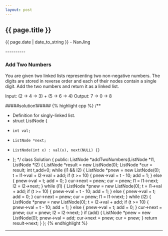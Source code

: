 ```yaml
---
layout: post
---
```


<h2>{{ page.title }}</h2>
<p class='meta'>{{ page.date | date_to_string }} - NanJing</p>
----------

### Add Two Numbers ###

You are given two linked lists representing two non-negative numbers. The digits are stored in reverse order and each of their nodes contain a single digit. Add the two numbers and return it as a linked list.

Input: (2 -> 4 -> 3) + (5 -> 6 -> 4)
Output: 7 -> 0 -> 8

#####solution1#####
{% highlight cpp %}
/**
 * Definition for singly-linked list.
 * struct ListNode {
 *     int val;
 *     ListNode *next;
 *     ListNode(int x) : val(x), next(NULL) {}
 * };
 */
class Solution {
public:
    ListNode *addTwoNumbers(ListNode *l1, ListNode *l2) {
		ListNode *result = new ListNode(0);
		ListNode *cur = result;
		int t,add=0;
		while (l1 && l2)
		{
			ListNode *pnew = new ListNode(0);
			t = l1->val + l2->val + add;
			if (t >= 10)
			{
				pnew->val = t - 10;
				add = 1;
			}
			else
			{
				pnew->val = t;
				add = 0;
			}
			cur->next = pnew;
			cur = pnew;
			l1 = l1->next;
			l2 = l2->next;
		}
		while (l1)
		{
			ListNode *pnew = new ListNode(0);
			t = l1->val + add;
			if (t >= 10)
			{
				pnew->val = t - 10;
				add = 1;
			}
			else
			{
				pnew->val = t;
				add = 0;
			}
			cur->next = pnew;
			cur = pnew;
			l1 = l1->next;
		}
		while (l2)
		{
			ListNode *pnew = new ListNode(0);
			t = l2->val + add;
			if (t >= 10)
			{
				pnew->val = t - 10;
				add = 1;
			}
			else
			{
				pnew->val = t;
				add = 0;
			}
			cur->next = pnew;
			cur = pnew;
			l2 = l2->next;
		}
		if (add)
		{
			ListNode *pnew = new ListNode(0);
			pnew->val = add;
			cur->next = pnew;
			cur = pnew;
		}
		return result->next;
	}
};
{% endhighlight %}


----------
